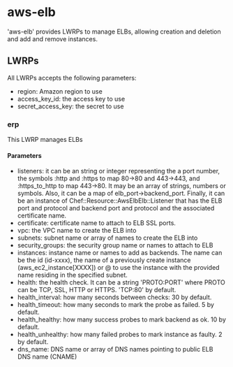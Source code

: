 # aws-elb

'aws-elb' provides LWRPs to manage ELBs, allowing creation and deletion and add and remove instances.

## LWRPs

All LWRPs accepts the following parameters:

* region: Amazon region to use
* access_key_id: the access key to use
* secret_access_key: the secret to use

### erp

This LWRP manages ELBs

#### Parameters

* listeners: it can be an string or integer representing the a port number, the symbols :http and :https to map
80->80 and 443->443, and :https_to_http to map 443->80. It may be an array of strings, numbers or symbols. Also,
it can be a map of elb_port->backend_port. Finally, it can be an instance of Chef::Resource::AwsElbElb::Listener
that has the ELB port and protocol and backend port and protocol and the associated certificate name.
* certificate: certificate name to attach to ELB SSL ports.
* vpc: the VPC name to create the ELB into
* subnets: subnet name or array of names to create the ELB into
* security_groups: the security group name or names to attach to ELB
* instances: instance name or names to add as backends. The name can be the id (id-xxxx), the name of a previously
create instance (aws_ec2_instance[XXXX]) or <name>@<subnet> to use the instance with the provided name residing
in the specified subnet.
* health: the health check. It can be a string 'PROTO:PORT' where PROTO can be TCP, SSL, HTTP or HTTPS. 'TCP:80' by default.
* health_interval: how many seconds between checks: 30 by default.
* health_timeout: how many seconds to mark the probe as failed. 5 by default.
* health_healthy: how many success probes to mark backend as ok. 10 by default.
* health_unhealthy: how many failed probes to mark instance as faulty. 2 by default.
* dns_name: DNS name or array of DNS names pointing to public ELB DNS name (CNAME)